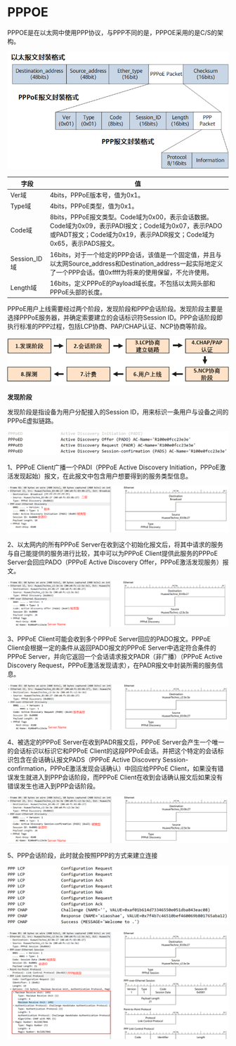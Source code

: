 

# PPPOE

PPPOE是在以太网中使用PPP协议，与PPP不同的是，PPPOE采用的是C/S的架构。

![PPPoE协议报文结构图](images/PPPOE.assets/download.png)

| 字段         | 值                                                           |
| ------------ | ------------------------------------------------------------ |
| Ver域        | 4bits，PPPoE版本号，值为0x1。                                |
| Type域       | 4bits，PPPoE类型，值为0x1。                                  |
| Code域       | 8bits，PPPoE报文类型。Code域为0x00，表示会话数据。Code域为0x09，表示PADI报文；Code域为0x07，表示PADO或PADT报文；Code域为0x19，表示PADR报文；Code域为0x65，表示PADS报文。 |
| Session_ID域 | 16bits，对于一个给定的PPP会话，该值是一个固定值，并且与以太网Source_address和Destination_address一起实际地定义了一个PPP会话。值0xffff为将来的使用保留，不允许使用。 |
| Length域     | 16bits，定义PPPoE的Payload域长度。不包括以太网头部和PPPoE头部的长度。 |



PPPoE用户上线需要经过两个阶段，发现阶段和PPP会话阶段。发现阶段主要是选择PPPoE服务器，并确定索要建立的会话标识符Session ID。PPP会话阶段即执行标准的PPP过程，包括LCP协商、PAP/CHAP认证、NCP协商等阶段。

![PPPoE工作原理实现过程](images/PPPOE.assets/download-1703225128188-3.png)



**发现阶段**

发现阶段是指设备为用户分配接入的Session ID，用来标识一条用户与设备之间的PPPoE虚拟链路。

![image-20231222140639680](images/PPPOE.assets/image-20231222140639680.png)

1、PPPoE Client广播一个PADI（PPPoE Active Discovery Initiation，PPPoE激活发现起始）报文，在此报文中包含用户想要得到的服务类型信息。

![image-20231222140743404](images/PPPOE.assets/image-20231222140743404.png)



2、以太网内的所有PPPoE Server在收到这个初始化报文后，将其中请求的服务与自己能提供的服务进行比较，其中可以为PPPoE Client提供此服务的PPPoE Server会回应PADO（PPPoE Active Discovery Offer，PPPoE激活发现服务）报文。

![image-20231222140840187](images/PPPOE.assets/image-20231222140840187.png)



3、PPPoE Client可能会收到多个PPPoE Server回应的PADO报文。PPPoE Client会根据一定的条件从返回PADO报文的PPPoE Server中选定符合条件的PPPoE Server，并向它返回一个会话请求报文PADR（非广播）（PPPoE Active Discovery Request，PPPoE激活发现请求），在PADR报文中封装所需的服务信息。

![image-20231222140920372](images/PPPOE.assets/image-20231222140920372.png)



4、被选定的PPPoE Server在收到PADR报文后，PPPoE Server会产生一个唯一的会话标识以标识它和PPPoE Client的这段PPPoE会话。并把这个特定的会话标识包含在会话确认报文PADS（PPPoE Active Discovery Session-confirmation，PPPoE激活发现会话确认）中回应给PPPoE Client，如果没有错误发生就进入到PPP会话阶段，而PPPoE Client在收到会话确认报文后如果没有错误发生也进入到PPP会话阶段。

![image-20231222141025333](images/PPPOE.assets/image-20231222141025333.png)



5、PPP会话阶段，此时就会按照PPP的方式来建立连接

![image-20231222141108722](images/PPPOE.assets/image-20231222141108722.png)

![image-20231222141247990](images/PPPOE.assets/image-20231222141247990.png)

